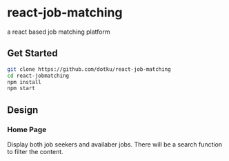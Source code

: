 # react-job-matching

a react based job matching platform

## Get Started

```bash
git clone https://github.com/dotku/react-job-matching
cd react-jobmatching
npm install
npm start
```

## Design

### Home Page

Display both job seekers and availaber jobs. There will be a search function to
filter the content.


